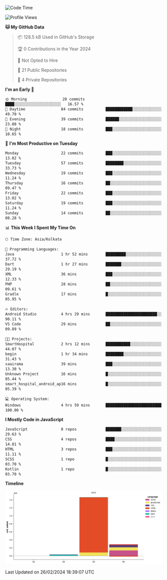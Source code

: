 <!--START_SECTION:waka-->
![Code Time](http://img.shields.io/badge/Code%20Time-227%20hrs%2017%20mins-blue)

![Profile Views](http://img.shields.io/badge/Profile%20Views-14-blue)

**🐱 My GitHub Data** 

> 📦 128.5 kB Used in GitHub's Storage 
 > 
> 🏆 0 Contributions in the Year 2024
 > 
> 🚫 Not Opted to Hire
 > 
> 📜 21 Public Repositories 
 > 
> 🔑 4 Private Repositories 
 > 
**I'm an Early 🐤** 

```text
🌞 Morning                28 commits          ████░░░░░░░░░░░░░░░░░░░░░   16.57 % 
🌆 Daytime                84 commits          ████████████░░░░░░░░░░░░░   49.70 % 
🌃 Evening                39 commits          ██████░░░░░░░░░░░░░░░░░░░   23.08 % 
🌙 Night                  18 commits          ███░░░░░░░░░░░░░░░░░░░░░░   10.65 % 
```
📅 **I'm Most Productive on Tuesday** 

```text
Monday                   22 commits          ███░░░░░░░░░░░░░░░░░░░░░░   13.02 % 
Tuesday                  57 commits          ████████░░░░░░░░░░░░░░░░░   33.73 % 
Wednesday                19 commits          ███░░░░░░░░░░░░░░░░░░░░░░   11.24 % 
Thursday                 16 commits          ██░░░░░░░░░░░░░░░░░░░░░░░   09.47 % 
Friday                   22 commits          ███░░░░░░░░░░░░░░░░░░░░░░   13.02 % 
Saturday                 19 commits          ███░░░░░░░░░░░░░░░░░░░░░░   11.24 % 
Sunday                   14 commits          ██░░░░░░░░░░░░░░░░░░░░░░░   08.28 % 
```


📊 **This Week I Spent My Time On** 

```text
🕑︎ Time Zone: Asia/Kolkata

💬 Programming Languages: 
Java                     1 hr 52 mins        █████████░░░░░░░░░░░░░░░░   37.72 % 
Dart                     1 hr 27 mins        ███████░░░░░░░░░░░░░░░░░░   29.19 % 
XML                      36 mins             ███░░░░░░░░░░░░░░░░░░░░░░   12.33 % 
PHP                      28 mins             ██░░░░░░░░░░░░░░░░░░░░░░░   09.61 % 
Gradle                   17 mins             █░░░░░░░░░░░░░░░░░░░░░░░░   05.95 % 

🔥 Editors: 
Android Studio           4 hrs 29 mins       ███████████████████████░░   90.11 % 
VS Code                  29 mins             ██░░░░░░░░░░░░░░░░░░░░░░░   09.89 % 

🐱‍💻 Projects: 
SmartHospital            2 hrs 12 mins       ███████████░░░░░░░░░░░░░░   44.07 % 
begin                    1 hr 34 mins        ████████░░░░░░░░░░░░░░░░░   31.43 % 
saairama                 39 mins             ███░░░░░░░░░░░░░░░░░░░░░░   13.30 % 
Unknown Project          16 mins             █░░░░░░░░░░░░░░░░░░░░░░░░   05.44 % 
smart_hospital_android_ap16 mins             █░░░░░░░░░░░░░░░░░░░░░░░░   05.39 % 

💻 Operating System: 
Windows                  4 hrs 59 mins       █████████████████████████   100.00 % 
```

**I Mostly Code in JavaScript** 

```text
JavaScript               8 repos             ███████░░░░░░░░░░░░░░░░░░   29.63 % 
CSS                      4 repos             ████░░░░░░░░░░░░░░░░░░░░░   14.81 % 
HTML                     3 repos             ███░░░░░░░░░░░░░░░░░░░░░░   11.11 % 
SCSS                     1 repo              █░░░░░░░░░░░░░░░░░░░░░░░░   03.70 % 
Kotlin                   1 repo              █░░░░░░░░░░░░░░░░░░░░░░░░   03.70 % 
```



**Timeline**

![Lines of Code chart](https://raw.githubusercontent.com/sairam030/sairam030/main/assets/bar_graph.png)


 Last Updated on 26/02/2024 18:39:07 UTC
<!--END_SECTION:waka-->
